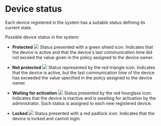 # Device status



Each device registered in the system has a suitable status defining its current state.

Possible device status in the system:

* **Protected** ![](https://firebasestorage.googleapis.com/v0/b/gitbook-28427.appspot.com/o/assets%2F-LD_wiez_0EVVIJJEUSK%2F-LD_woYrpsPXEvr23qMU%2F-LD_wtrQr-PhBLuGCxY1%2Fprotected.png?generation=1527497620597038&alt=media)  Status presented with a green shield icon. Indicates that the device is active and that the device's last communication time did not exceed the value given in the policy assigned to the device owner.



* **Not protected** ![](https://firebasestorage.googleapis.com/v0/b/gitbook-28427.appspot.com/o/assets%2F-LD_wiez_0EVVIJJEUSK%2F-LD_woYrpsPXEvr23qMU%2F-LD_wtrS-mhkcumfXINn%2Fnot_procted.png?generation=1527497623455291&alt=media)  Status represented by the red triangle icon. Indicates that the device is active, but the last communication time of the device has exceeded the value specified in the policy assigned to the device owner.



* **Waiting for activation** ![](https://firebasestorage.googleapis.com/v0/b/gitbook-28427.appspot.com/o/assets%2F-LD_wiez_0EVVIJJEUSK%2F-LD_woYrpsPXEvr23qMU%2F-LD_wtrUKgkKiJy-XdAg%2Factivate.png?generation=1527497622469552&alt=media)  Status presented by the red hourglass icon. Indicates that the device is inactive and is awaiting for activation by the administrator. Such status is assigned to each new registered device.



* **Locked** ![](https://firebasestorage.googleapis.com/v0/b/gitbook-28427.appspot.com/o/assets%2F-LD_wiez_0EVVIJJEUSK%2F-LD_woYrpsPXEvr23qMU%2F-LD_wtrWIYB3CrYAjSme%2Flocked.png?generation=1527497630170384&alt=media)  Status presented with a red padlock icon. Indicates that the device is locked and cannot login.

